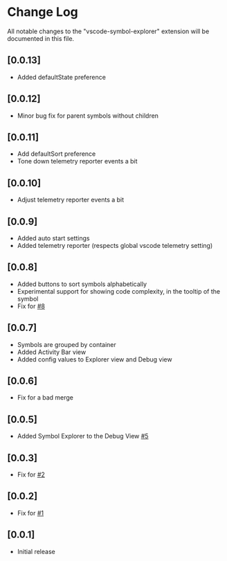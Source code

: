# Change Log

All notable changes to the "vscode-symbol-explorer" extension will be documented in this file.

## [0.0.13]

- Added defaultState preference

## [0.0.12]

- Minor bug fix for parent symbols without children

## [0.0.11]

- Add defaultSort preference
- Tone down telemetry reporter events a bit

## [0.0.10]

- Adjust telemetry reporter events a bit

## [0.0.9]

- Added auto start settings
- Added telemetry reporter (respects global vscode telemetry setting)

## [0.0.8]

- Added buttons to sort symbols alphabetically
- Experimental support for showing code complexity, in the tooltip of the symbol
- Fix for [#8](https://github.com/sunmorgus/vscode-symbolexplorer/issues/8)

## [0.0.7]

- Symbols are grouped by container
- Added Activity Bar view
- Added config values to Explorer view and Debug view

## [0.0.6]

- Fix for a bad merge

## [0.0.5]

- Added Symbol Explorer to the Debug View [#5](https://github.com/sunmorgus/vscode-symbolexplorer/issues/5)

## [0.0.3]

- Fix for [#2](https://github.com/sunmorgus/vscode-symbolexplorer/issues/2)

## [0.0.2]

- Fix for [#1](https://github.com/sunmorgus/vscode-symbolexplorer/issues/1)

## [0.0.1]

- Initial release
